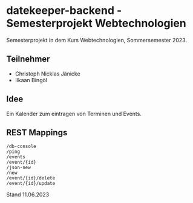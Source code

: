 # datekeeper-backend - Semesterprojekt Webtechnologien

Semesterprojekt in dem Kurs Webtechnologien, Sommersemester 2023.

## Teilnehmer

- Christoph Nicklas Jänicke
- Ilkaan Bingöl

## Idee

Ein Kalender zum eintragen von Terminen und Events.

## REST Mappings

```text
/db-console
/ping
/events
/event/{id}
/json-new
/new
/event/{id}/delete
/event/{id}/update
```

Stand 11.06.2023
